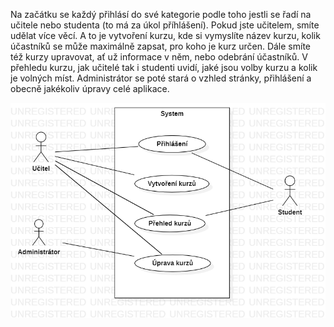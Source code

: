 Na začátku se každý přihlásí do své kategorie podle toho jestli se řadí na učitele nebo studenta (to má za úkol příhlášení). Pokud jste učitelem, smíte udělat více věcí. A to je vytvoření kurzu, kde si vymyslíte název kurzu, kolik účastníků se může maximálně zapsat, pro koho je kurz určen. Dále smíte též kurzy upravovat, ať už informace v něm, nebo odebrání účastníků. V přehledu kurzu, jak učitelé tak i studenti uvidí, jaké jsou volby kurzu a kolik je volných míst. Administrátor se poté stará o vzhled stránky, přihlášení a obecně jakékoliv úpravy celé aplikace.

 
	
![Use-case](use-case.png)

